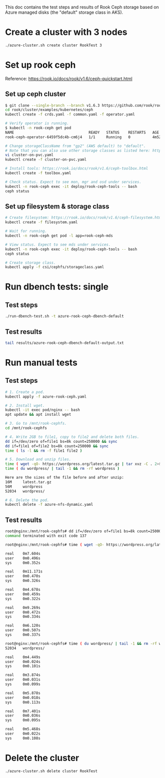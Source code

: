 This doc contains the test steps and results of Rook Ceph storage based
on Azure managed disks (the "default" storage class in AKS).

# Create a cluster with 3 nodes

```bash
./azure-cluster.sh create cluster RookTest 3
```

# Set up rook ceph

Reference: https://rook.io/docs/rook/v1.6/ceph-quickstart.html

## Set up ceph cluster

```bash
$ git clone --single-branch --branch v1.6.3 https://github.com/rook/rook.git
cd rook/cluster/examples/kubernetes/ceph
kubectl create -f crds.yaml -f common.yaml -f operator.yaml

# Verify operator is running.
$ kubectl -n rook-ceph get pod
NAME                                  READY   STATUS    RESTARTS   AGE
rook-ceph-operator-6459f5dc4b-cm6j4   1/1     Running   0          4m52s

# Change storageClassName from "gp2" (AWS default) to "default".
# Note that you can also use other storage classes as listed here: https://docs.microsoft.com/en-us/azure/aks/concepts-storage#storage-classes
vi cluster-on-pvc.yaml
kubectl create -f cluster-on-pvc.yaml

# Install tools: https://rook.io/docs/rook/v1.6/ceph-toolbox.html
kubectl create -f toolbox.yaml

# Check status. Expect to see mon, mgr and osd under services.
kubectl -n rook-ceph exec -it deploy/rook-ceph-tools -- bash
ceph status
```

## Set up filesystem & storage class

```bash
# Create filesystem: https://rook.io/docs/rook/v1.6/ceph-filesystem.html.
kubectl create -f filesystem.yaml

# Wait for running.
kubectl -n rook-ceph get pod -l app=rook-ceph-mds

# View status. Expect to see mds under services.
kubectl -n rook-ceph exec -it deploy/rook-ceph-tools -- bash
ceph status

# Create storage class.
kubectl apply -f csi/cephfs/storageclass.yaml 
```

# Run dbench tests: single

## Test steps

```bash
./run-dbench-test.sh -t azure-rook-ceph-dbench-default
```

## Test results

```bash
tail results/azure-rook-ceph-dbench-default-output.txt
```

# Run manual tests

## Test steps

```bash
# 1. Create a pod.
kubectl apply -f azure-rook-ceph.yaml

# 2. Install wget.
kubectl -it exec pod/nginx -- bash
apt update && apt install wget

# 3. Go to /mnt/rook-cephfs.
cd /mnt/rook-cephfs

# 4. Write 2GB to file1, copy to file2 and delete both files.
dd if=/dev/zero of=file1 bs=8k count=250000 && sync 
dd if=file1 of=file2 bs=8k count=250000 && sync 
time ( ls -l && rm -f file1 file2 )

# 5. Download and unzip files.
time ( wget -qO- https://wordpress.org/latest.tar.gz | tar xvz -C . 2>&1 > /dev/null )
time ( du wordpress/ | tail -1 && rm -rf wordpress )

Here are the sizes of the file before and after unzip:
16M     latest.tar.gz
56M     wordpress
52034   wordpress/

# 6. Delete the pod.
kubectl delete -f azure-nfs-dynamic.yaml
```

## Test results

```bash
root@nginx:/mnt/rook-cephfs# dd if=/dev/zero of=file1 bs=8k count=250000 && sync 
command terminated with exit code 137

root@nginx:/mnt/rook-cephfs# time ( wget -qO- https://wordpress.org/latest.tar.gz | tar xvz -C . 2>&1 > /dev/null )

real    0m7.604s
user    0m0.496s
sys     0m0.352s

real    0m11.171s
user    0m0.470s
sys     0m0.326s

real    0m4.678s
user    0m0.459s
sys     0m0.322s

real    0m9.269s
user    0m0.472s
sys     0m0.334s

real    0m6.120s
user    0m0.507s
sys     0m0.337s

root@nginx:/mnt/rook-cephfs# time ( du wordpress/ | tail -1 && rm -rf wordpress )
52034   wordpress/

real    0m4.449s
user    0m0.024s
sys     0m0.101s

real    0m3.874s
user    0m0.031s
sys     0m0.099s

real    0m5.878s
user    0m0.018s
sys     0m0.113s

real    0m7.401s
user    0m0.036s
sys     0m0.095s

real    0m5.468s
user    0m0.022s
sys     0m0.108s
```

# Delete the cluster

```bash
./azure-cluster.sh delete cluster RookTest
```
